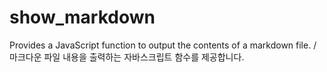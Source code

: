 # show_markdown
Provides a JavaScript function to output the contents of a markdown file. / 마크다운 파일 내용을 출력하는 자바스크립트 함수를 제공합니다.
